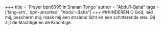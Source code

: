 +++
title = 'Prayer bpn6099 in Sranan Tongo'
author = "Abdu'l-Bahá"
tags = ['lang-srn', 'bpn-unsorted', "Abdu'l-Bahá"]
+++
##KINDEREN 
O God, leid mij, bescherm mij; maak mij een stralend licht en een schitterende ster. Gij zijt de Machtige en de Krachtige.
